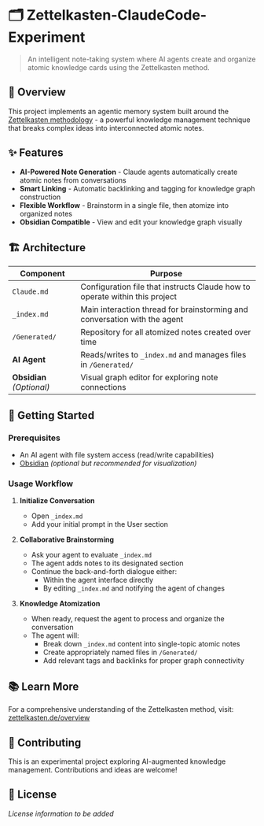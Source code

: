 # 🗂️ Zettelkasten-ClaudeCode-Experiment

> An intelligent note-taking system where AI agents create and organize atomic knowledge cards using the Zettelkasten method.

## 📖 Overview

This project implements an agentic memory system built around the [Zettelkasten methodology](https://zettelkasten.de/overview/) - a powerful knowledge management technique that breaks complex ideas into interconnected atomic notes.

## ✨ Features

- **AI-Powered Note Generation** - Claude agents automatically create atomic notes from conversations
- **Smart Linking** - Automatic backlinking and tagging for knowledge graph construction
- **Flexible Workflow** - Brainstorm in a single file, then atomize into organized notes
- **Obsidian Compatible** - View and edit your knowledge graph visually

## 🏗️ Architecture

| Component | Purpose |
|-----------|---------|
| `Claude.md` | Configuration file that instructs Claude how to operate within this project |
| `_index.md` | Main interaction thread for brainstorming and conversation with the agent |
| `/Generated/` | Repository for all atomized notes created over time |
| **AI Agent** | Reads/writes to `_index.md` and manages files in `/Generated/` |
| **Obsidian** *(Optional)* | Visual graph editor for exploring note connections |

## 🚀 Getting Started

### Prerequisites

- An AI agent with file system access (read/write capabilities)
- [Obsidian](https://obsidian.md/) *(optional but recommended for visualization)*

### Usage Workflow

1. **Initialize Conversation**
   - Open `_index.md`
   - Add your initial prompt in the User section

2. **Collaborative Brainstorming**
   - Ask your agent to evaluate `_index.md`
   - The agent adds notes to its designated section
   - Continue the back-and-forth dialogue either:
     - Within the agent interface directly
     - By editing `_index.md` and notifying the agent of changes

3. **Knowledge Atomization**
   - When ready, request the agent to process and organize the conversation
   - The agent will:
     - Break down `_index.md` content into single-topic atomic notes
     - Create appropriately named files in `/Generated/`
     - Add relevant tags and backlinks for proper graph connectivity

## 📚 Learn More

For a comprehensive understanding of the Zettelkasten method, visit: [zettelkasten.de/overview](https://zettelkasten.de/overview/)

## 🤝 Contributing

This is an experimental project exploring AI-augmented knowledge management. Contributions and ideas are welcome!

## 📝 License

*License information to be added*
